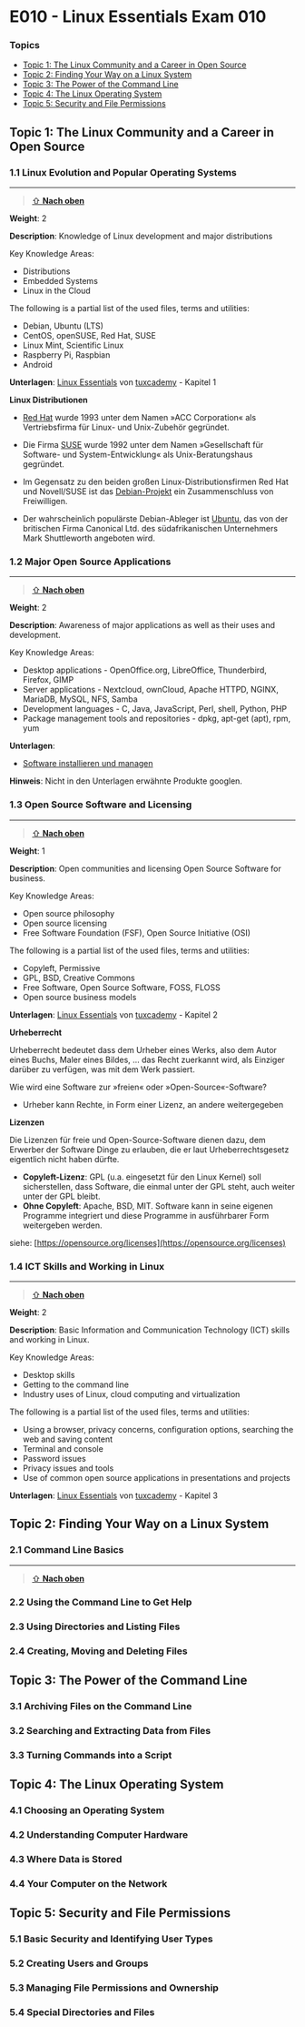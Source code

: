 [1]: https://www.tuxcademy.org/download/de/lxes/lxes-de-manual.pdf
[7]: https://www.tuxcademy.org/

# E010 - Linux Essentials Exam 010

### Topics

* [Topic 1: The Linux Community and a Career in Open Source](#topic-1-the-linux-community-and-a-career-in-open-source)
* [Topic 2: Finding Your Way on a Linux System](#topic-2-finding-your-way-on-a-linux-system)
* [Topic 3: The Power of the Command Line](#topic-3-the-power-of-the-command-line)
* [Topic 4: The Linux Operating System](#topic-4-the-linux-operating-system)
* [Topic 5: Security and File Permissions](#topic-5-security-and-file-permissions)

## Topic 1: The Linux Community and a Career in Open Source

### 1.1 Linux Evolution and Popular Operating Systems
*** 

> [⇧ **Nach oben**](#topics)

**Weight**: 2

**Description**: Knowledge of Linux development and major distributions

Key Knowledge Areas:
* Distributions
* Embedded Systems
* Linux in the Cloud

The following is a partial list of the used files, terms and utilities:
* Debian, Ubuntu (LTS)
* CentOS, openSUSE, Red Hat, SUSE
* Linux Mint, Scientific Linux
* Raspberry Pi, Raspbian
* Android

**Unterlagen**: [Linux Essentials][1] von [tuxcademy][7] - Kapitel 1

**Linux Distributionen**

* [Red Hat](http://www.redhat.com/) wurde 1993 unter dem Namen »ACC Corporation« als Vertriebsfirma für Linux- und Unix-Zubehör gegründet.

 
* Die Firma [SUSE](https://www.suse.com/de-de/) wurde 1992 unter dem Namen »Gesellschaft für Software- und System-Entwicklung« als Unix-Beratungshaus gegründet.


* Im Gegensatz zu den beiden großen Linux-Distributionsfirmen Red Hat und Novell/SUSE ist das [Debian-Projekt](http://www.debian.org/) ein Zusammenschluss von Freiwilligen.


* Der wahrscheinlich populärste Debian-Ableger ist [Ubuntu](http://www.ubuntu.com/), das von der britischen Firma Canonical Ltd. des südafrikanischen Unternehmers Mark Shuttleworth angeboten wird.


### 1.2 Major Open Source Applications
*** 

> [⇧ **Nach oben**](#topics)

**Weight**: 2

**Description**: Awareness of major applications as well as their uses and development.

Key Knowledge Areas:
* Desktop applications - OpenOffice.org, LibreOffice, Thunderbird, Firefox, GIMP
* Server applications - Nextcloud, ownCloud, Apache HTTPD, NGINX, MariaDB, MySQL, NFS, Samba
* Development languages - C, Java, JavaScript, Perl, shell, Python, PHP
* Package management tools and repositories - dpkg, apt-get (apt), rpm, yum

**Unterlagen**:

* [Software installieren und managen](md/10-Linux-System/11-Softwareinstallation.md)
 
**Hinweis**: Nicht in den Unterlagen erwähnte Produkte googlen.

### 1.3 Open Source Software and Licensing
*** 

> [⇧ **Nach oben**](#topics)

**Weight**: 1

**Description**: Open communities and licensing Open Source Software for business.

Key Knowledge Areas:
* Open source philosophy
* Open source licensing
* Free Software Foundation (FSF), Open Source Initiative (OSI)

The following is a partial list of the used files, terms and utilities:
* Copyleft, Permissive
* GPL, BSD, Creative Commons
* Free Software, Open Source Software, FOSS, FLOSS
* Open source business models

**Unterlagen**: [Linux Essentials][1] von [tuxcademy][7] - Kapitel 2

**Urheberrecht**

Urheberrecht bedeutet dass dem Urheber eines Werks, also dem Autor eines Buchs, Maler eines Bildes, … das Recht zuerkannt wird, als Einziger darüber zu verfügen, was mit dem Werk passiert.

Wie wird eine Software zur »freien« oder »Open-Source«-Software? 
* Urheber kann Rechte, in Form einer Lizenz, an andere weitergegeben

**Lizenzen**

Die Lizenzen für freie und Open-Source-Software dienen dazu, dem Erwerber der Software Dinge zu erlauben, die er laut Urheberrechtsgesetz eigentlich nicht haben dürfte.

* **Copyleft-Lizenz**: GPL (u.a. eingesetzt für den Linux Kernel) soll sicherstellen, dass Software, die einmal unter der GPL steht, auch weiter unter der GPL bleibt.
* **Ohne Copyleft**: Apache, BSD, MIT. Software kann in seine eigenen Programme integriert und diese Programme in ausführbarer Form weitergeben werden.

siehe: [https://opensource.org/licenses](https://opensource.org/licenses)

### 1.4 ICT Skills and Working in Linux
*** 

> [⇧ **Nach oben**](#topics)

**Weight**: 2

**Description**: Basic Information and Communication Technology (ICT) skills and working in Linux.

Key Knowledge Areas:
* Desktop skills
* Getting to the command line
* Industry uses of Linux, cloud computing and virtualization

The following is a partial list of the used files, terms and utilities:
* Using a browser, privacy concerns, configuration options, searching the web and saving content
* Terminal and console
* Password issues
* Privacy issues and tools
* Use of common open source applications in presentations and projects

**Unterlagen**: [Linux Essentials][1] von [tuxcademy][7] - Kapitel 3

## Topic 2: Finding Your Way on a Linux System

### 2.1 Command Line Basics
*** 

> [⇧ **Nach oben**](#topics)

### 2.2 Using the Command Line to Get Help

### 2.3 Using Directories and Listing Files

### 2.4 Creating, Moving and Deleting Files

## Topic 3: The Power of the Command Line

### 3.1 Archiving Files on the Command Line

### 3.2 Searching and Extracting Data from Files

### 3.3 Turning Commands into a Script

## Topic 4: The Linux Operating System

### 4.1 Choosing an Operating System

### 4.2 Understanding Computer Hardware

### 4.3 Where Data is Stored 

### 4.4 Your Computer on the Network

## Topic 5: Security and File Permissions

### 5.1 Basic Security and Identifying User Types

### 5.2 Creating Users and Groups

### 5.3 Managing File Permissions and Ownership

### 5.4 Special Directories and Files